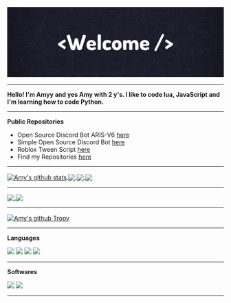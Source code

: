 <img src="https://github.com/TheEvilAmy/TheEvilAmy/blob/main/images/_TheEvilAmy%20__.png">

---

**Hello! I'm Amyy and yes Amy with 2 y's. I like to code lua, JavaScript and I'm learning how to code Python.**

---

**Public Repositories**

- Open Source Discord Bot ARIS-V6 [here](https://github.com/TheEvilAmy/open-source-aris_bot-v6)
- Simple Open Source Discord Bot [here](https://github.com/TheEvilAmy/Open-source-discordbot)
- Roblox Tween Script [here](https://github.com/TheEvilAmy/Roblox-Basic_Tween_Script)
- Find my Repositories [here](https://github.com/TheEvilAmy?tab=repositories)

---

<a href="">
  <img align="center" src="https://github-readme-stats-vert-eight.vercel.app/api?username=TheEvilAmy&theme=dark&show_icons=true&show_icons=true&include_all_commits=true" alt="Amy's github stats" />
</a>
<a href="">
  <!-- Change the `github-readme-stats.anuraghazra1.vercel.app` to `github-readme-stats.vercel.app`  -->
  <img align="center" src="https://github-readme-stats-vert-eight.vercel.app/api/top-langs/?username=TheEvilAmy&layout=default&theme=dark" />
</a>

<a href="https://discord.com/oauth2/authorize?client_id=815699252968685599&scope=bot&permissions=8">
  <!-- Change the `github-readme-stats.anuraghazra1.vercel.app` to `github-readme-stats.vercel.app`  -->
  <img align="center" src="https://github-readme-stats-vert-eight.vercel.app/api/pin/?username=TheEvilAmy&repo=ARIS&show_owner=false&theme=dark" />
</a>

<a href="">
  <!-- Change the `github-readme-stats.anuraghazra1.vercel.app` to `github-readme-stats.vercel.app`  -->
  <img align="center" src="https://github-readme-stats-vert-eight.vercel.app/api/top-langs/?username=TheEvilAmy&layout=compact&theme=dark" />
</a>

---

<a href="https://github.com/TheEvilAmy/ARISV6">
  <!-- Change the `github-readme-stats.anuraghazra1.vercel.app` to `github-readme-stats.vercel.app`  -->
  <img align="center" src="https://github-readme-stats-vert-eight.vercel.app/api/pin/?username=TheEvilAmy&repo=open-source-aris_bot-v6&show_owner=false&theme=dark" />
</a>

  
<a href="https://github.com/TheEvilAmy/Open-source-discordbot">
  <!-- Change the `github-readme-stats.anuraghazra1.vercel.app` to `github-readme-stats.vercel.app`  -->
  <img align="center" src="https://github-readme-stats-vert-eight.vercel.app/api/pin/?username=TheEvilAmy&repo=Open-source-discordbot&show_owner=false&theme=dark" />
</a>

---

<a href="">
  <img align="center" src="https://github-profile-trophy.vercel.app/?username=TheEvilAmy&theme=darkhub" alt="Amy's github Tropy" />
</a>

---

**Languages**  
      
<code><img height="30" src="https://img.shields.io/badge/Python-3776AB?style=for-the-badge&logo=python&logoColor=white"></code> 
<code><img height="30" src="https://img.shields.io/badge/JavaScript-F7DF1E?style=for-the-badge&logo=javascript&logoColor=black"></code> 
<code><img height="30" src="https://img.shields.io/badge/Node.js-43853D?style=for-the-badge&logo=node.js&logoColor=white"></code> 
<code><img height="30" src="https://img.shields.io/badge/Lua-2C2D72?style=for-the-badge&logo=lua&logoColor=white"></code> 


---

**Softwares**

<code><img height="30" src="https://img.shields.io/badge/Unity-100000?style=for-the-badge&logo=unity&logoColor=white"></code> 
<code><img height="30" src="https://img.shields.io/badge/Visual_Studio_Code-0078D4?style=for-the-badge&logo=visual%20studio%20code&logoColor=white"></code>

---

